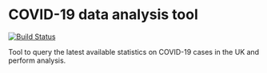 # COVID-19 data analysis tool

[![Build Status](https://travis-ci.org/harryjmoss/COVIDRover.svg?branch=master)](https://travis-ci.org/harryjmoss/COVIDRover)

Tool to query the latest available statistics on COVID-19 cases in the UK and perform analysis.